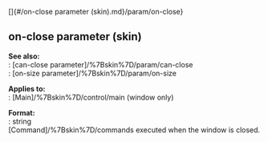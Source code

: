 []{#/on-close parameter (skin).md}/param/on-close}    
## on-close parameter (skin)    
**See also:**    
:   [can-close parameter]/%7Bskin%7D/param/can-close    
:   [on-size parameter]/%7Bskin%7D/param/on-size    
<!-- -->    
**Applies to:**    
:   [Main]/%7Bskin%7D/control/main (window only)    
<!-- -->    
**Format:**    
:   string    
[Command]/%7Bskin%7D/commands executed when the window is closed.  